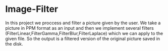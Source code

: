 # Image-Filter
In this project we proccess and filter a picture given by the user. We take a picture in PPM format as an input and then we implement several filters (FilterLinear,FilterGamma,FilterBlur,FilterLaplace) which we can apply to the given file. So the output is a filtered version of the original picture saved in the disk.

